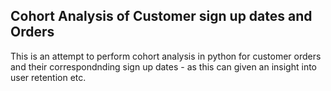 ## Cohort Analysis of Customer sign up dates and Orders

This is an attempt to perform cohort analysis in python for customer orders and their
correspondnding sign up dates - as this can given an insight into user retention etc.